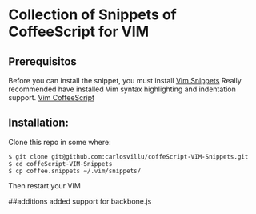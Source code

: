 # Collection of Snippets of CoffeeScript for VIM

## Prerequisitos

Before you can install the snippet, you must install [Vim Snippets](http://www.vim.org/scripts/script.php?script_id=2540)
Really recommended have installed Vim syntax highlighting and indentation support. [Vim CoffeeScript](http://github.com/kchmck/vim-coffee-script)

## Installation:

Clone this repo in some where:

    $ git clone git@github.com:carlosvillu/coffeScript-VIM-Snippets.git
    $ cd coffeScript-VIM-Snippets
    $ cp coffee.snippets ~/.vim/snippets/

Then restart your VIM


##additions
added support for backbone.js
